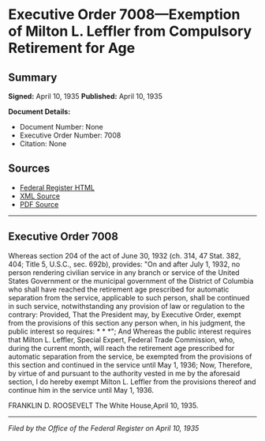 # Executive Order 7008—Exemption of Milton L. Leffler from Compulsory Retirement for Age

## Summary

**Signed:** April 10, 1935
**Published:** April 10, 1935

**Document Details:**
- Document Number: None
- Executive Order Number: 7008
- Citation: None

## Sources
- [Federal Register HTML](https://www.presidency.ucsb.edu/documents/executive-order-7008-exemption-milton-l-leffler-from-compulsory-retirement-for-age)
- [XML Source](None)
- [PDF Source](None)

---

## Executive Order 7008

Whereas section 204 of the act of June 30, 1932 (ch. 314, 47 Stat. 382, 404; Title 5, U.S.C., sec. 692b), provides:
"On and after July 1, 1932, no person rendering civilian service in any branch or service of the United States Government or the municipal government of the District of Columbia who shall have reached the retirement age prescribed for automatic separation from the service, applicable to such person, shall be continued in such service, notwithstanding any provision of law or regulation to the contrary: Provided, That the President may, by Executive Order, exempt from the provisions of this section any person when, in his judgment, the public interest so requires: * * *";
And Whereas the public interest requires that Milton L. Leffler, Special Expert, Federal Trade Commission, who, during the current month, will reach the retirement age prescribed for automatic separation from the service, be exempted from the provisions of this section and continued in the service until May 1, 1936;
Now, Therefore, by virtue of and pursuant to the authority vested in me by the aforesaid section, I do hereby exempt Milton L. Leffler from the provisions thereof and continue him in the service until May 1, 1936.

FRANKLIN D. ROOSEVELT
The White House,April 10, 1935.

---

*Filed by the Office of the Federal Register on April 10, 1935*
